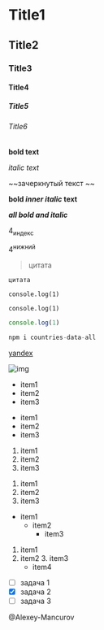 <!-- Titles -->
# Title1
## Title2
### Title3
#### Title4
##### Title5
###### Title6

<!-- Text -->
**bold text**

*italic text*

~~зачеркнутый текст ~~

**bold _inner italic_ text**

***all bold and italic***

4<sub>индекс</sub>

4<sup>нижний</sup>

<!-- Выделение текста -->
> цитата

`цитата`


<!-- Выделение текта или кода в отдельный блок -->
```
console.log(1)
```
<!-- или -->
    console.log(1)

<!-- Добавить подсветку синтаксиса, можно указывать любой язык -->
```js
console.log(1)
```
```js
npm i countries-data-all
```

<!-- Ссылки -->
[yandex](https://yandex.ru/)

<!-- картинки -->
![img](https://myoctocat.com/assets/images/base-octocat.svg)
<!-- для ссылок на изображения в том же репозитории надо использовать относительные ссылки вместо абсолютных -->


<!-- списки -->
- item1
- item2
- item3

* item1
* item2
* item3

1. item1
2. item2
3. item3

1) item1
2) item2
3) item3

<!-- Вложенные списки -->
- item1
  - item2
    - item3

1. item1
  2. item2
    3. item3
      - item4

<!-- список задач -->

- [ ] задача 1
- [x] задача 2
- [ ] задача 3

<!-- упоминание -->
@Alexey-Mancurov
